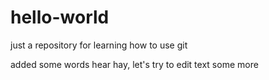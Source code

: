 # hello-world
just a repository for learning how to use git

added some words hear
hay, let's try to edit text some more
